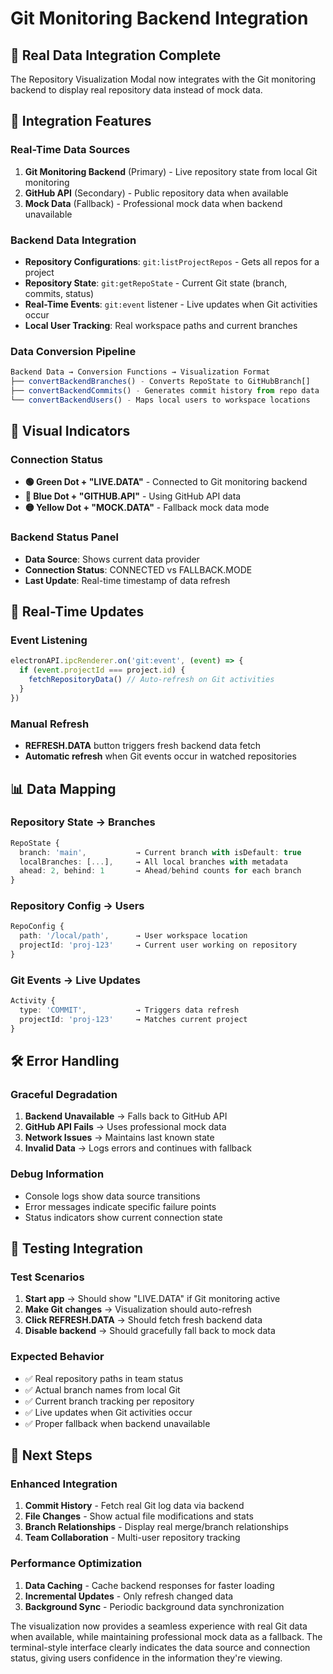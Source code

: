 # Git Monitoring Backend Integration

## 🔗 Real Data Integration Complete

The Repository Visualization Modal now integrates with the Git monitoring backend to display real repository data instead of mock data.

## 🚀 **Integration Features**

### **Real-Time Data Sources**
1. **Git Monitoring Backend** (Primary) - Live repository state from local Git monitoring
2. **GitHub API** (Secondary) - Public repository data when available  
3. **Mock Data** (Fallback) - Professional mock data when backend unavailable

### **Backend Data Integration**
- **Repository Configurations**: `git:listProjectRepos` - Gets all repos for a project
- **Repository State**: `git:getRepoState` - Current Git state (branch, commits, status)
- **Real-Time Events**: `git:event` listener - Live updates when Git activities occur
- **Local User Tracking**: Real workspace paths and current branches

### **Data Conversion Pipeline**
```typescript
Backend Data → Conversion Functions → Visualization Format
├── convertBackendBranches() - Converts RepoState to GitHubBranch[]
├── convertBackendCommits() - Generates commit history from repo data  
└── convertBackendUsers() - Maps local users to workspace locations
```

## 🎯 **Visual Indicators**

### **Connection Status**
- **🟢 Green Dot + "LIVE.DATA"** - Connected to Git monitoring backend
- **🔵 Blue Dot + "GITHUB.API"** - Using GitHub API data
- **🟡 Yellow Dot + "MOCK.DATA"** - Fallback mock data mode

### **Backend Status Panel**
- **Data Source**: Shows current data provider
- **Connection Status**: CONNECTED vs FALLBACK.MODE
- **Last Update**: Real-time timestamp of data refresh

## 🔄 **Real-Time Updates**

### **Event Listening**
```typescript
electronAPI.ipcRenderer.on('git:event', (event) => {
  if (event.projectId === project.id) {
    fetchRepositoryData() // Auto-refresh on Git activities
  }
})
```

### **Manual Refresh**
- **REFRESH.DATA** button triggers fresh backend data fetch
- **Automatic refresh** when Git events occur in watched repositories

## 📊 **Data Mapping**

### **Repository State → Branches**
```typescript
RepoState {
  branch: 'main',           → Current branch with isDefault: true
  localBranches: [...],     → All local branches with metadata
  ahead: 2, behind: 1       → Ahead/behind counts for each branch
}
```

### **Repository Config → Users**
```typescript
RepoConfig {
  path: '/local/path',      → User workspace location
  projectId: 'proj-123'     → Current user working on repository
}
```

### **Git Events → Live Updates**
```typescript
Activity {
  type: 'COMMIT',           → Triggers data refresh
  projectId: 'proj-123'     → Matches current project
}
```

## 🛠 **Error Handling**

### **Graceful Degradation**
1. **Backend Unavailable** → Falls back to GitHub API
2. **GitHub API Fails** → Uses professional mock data
3. **Network Issues** → Maintains last known state
4. **Invalid Data** → Logs errors and continues with fallback

### **Debug Information**
- Console logs show data source transitions
- Error messages indicate specific failure points
- Status indicators show current connection state

## 🧪 **Testing Integration**

### **Test Scenarios**
1. **Start app** → Should show "LIVE.DATA" if Git monitoring active
2. **Make Git changes** → Visualization should auto-refresh
3. **Click REFRESH.DATA** → Should fetch fresh backend data
4. **Disable backend** → Should gracefully fall back to mock data

### **Expected Behavior**
- ✅ Real repository paths in team status
- ✅ Actual branch names from local Git
- ✅ Current branch tracking per repository
- ✅ Live updates when Git activities occur
- ✅ Proper fallback when backend unavailable

## 🎯 **Next Steps**

### **Enhanced Integration**
1. **Commit History** - Fetch real Git log data via backend
2. **File Changes** - Show actual file modifications and stats
3. **Branch Relationships** - Display real merge/branch relationships
4. **Team Collaboration** - Multi-user repository tracking

### **Performance Optimization**
1. **Data Caching** - Cache backend responses for faster loading
2. **Incremental Updates** - Only refresh changed data
3. **Background Sync** - Periodic background data synchronization

The visualization now provides a seamless experience with real Git data when available, while maintaining professional mock data as a fallback. The terminal-style interface clearly indicates the data source and connection status, giving users confidence in the information they're viewing.